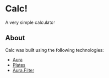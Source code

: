 # Calc!

A very simple calculator


## About

Calc was built using the following technologies:

- [Aura](https://github.com/auraphp/Aura.Framework_Project)
- [Plates](https://github.com/league/plates)
- [Aura.Filter](https://github.com/auraphp/Aura.Filter)

